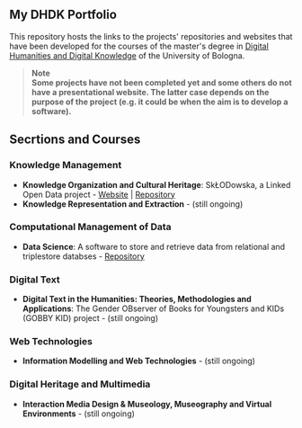 ## My DHDK Portfolio
This repository hosts the links to the projects' repositories and websites that have been developed for the courses of the master's degree in [Digital Humanities and Digital Knowledge](https://corsi.unibo.it/2cycle/DigitalHumanitiesKnowledge) of the University of Bologna.
>**Note**<br>
>**Some projects have not been completed yet and some others do not have a presentational website. The latter case depends on the purpose of the project (e.g. it could be when the aim is to develop a software).**

## Secrtions and Courses
### Knowledge Management
- **Knowledge Organization and Cultural Heritage**: SkŁODowska, a Linked Open Data project - [Website](https://sklodowskaproject.github.io/) | [Repository](https://github.com/SkLODowskaProject/sklodowskaproject.github.io.git)
- **Knowledge Representation and Extraction** - (still ongoing)

### Computational Management of Data
- **Data Science**: A software to store and retrieve data from relational and triplestore databses - [Repository](https://github.com/EverythingIsSoupGroup/SoupSoftware.git)

### Digital Text
- **Digital Text in the Humanities: Theories, Methodologies and Applications**: The Gender OBserver of Books for Youngsters and KIDs (GOBBY KID) project - (still ongoing)

### Web Technologies
- **Information Modelling and Web Technologies** - (still ongoing)

### Digital Heritage and Multimedia
- **Interaction Media Design &amp; Museology, Museography and Virtual Environments** - (still ongoing)

